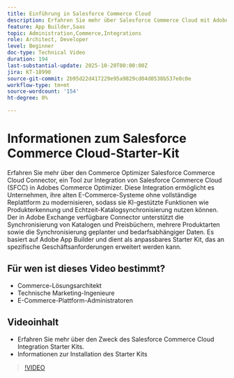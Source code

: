 ```yaml
---
title: Einführung in Salesforce Commerce Cloud
description: Erfahren Sie mehr über Salesforce Commerce Cloud mit Adobe Commerce Optimizer unter Verwendung des SFC-Connectors.
feature: App Builder,Saas
topic: Administration,Commerce,Integrations
role: Architect, Developer
level: Beginner
doc-type: Technical Video
duration: 194
last-substantial-update: 2025-10-20T00:00:00Z
jira: KT-18990
source-git-commit: 2b95d22d417229e95a9829cd04d0538b537e0c0e
workflow-type: tm+mt
source-wordcount: '154'
ht-degree: 0%

---
```



# Informationen zum Salesforce Commerce Cloud-Starter-Kit

Erfahren Sie mehr über den Commerce Optimizer Salesforce Commerce Cloud Connector, ein Tool zur Integration von Salesforce Commerce Cloud (SFCC) in Adobes Commerce Optimizer. Diese Integration ermöglicht es Unternehmen, ihre alten E-Commerce-Systeme ohne vollständige Replattform zu modernisieren, sodass sie KI-gestützte Funktionen wie Produkterkennung und Echtzeit-Katalogsynchronisierung nutzen können. Der in Adobe Exchange verfügbare Connector unterstützt die Synchronisierung von Katalogen und Preisbüchern, mehrere Produktarten sowie die Synchronisierung geplanter und bedarfsabhängiger Daten. Es basiert auf Adobe App Builder und dient als anpassbares Starter Kit, das an spezifische Geschäftsanforderungen erweitert werden kann.

## Für wen ist dieses Video bestimmt?

* Commerce-Lösungsarchitekt
* Technische Marketing-Ingenieure
* E-Commerce-Plattform-Administratoren

## Videoinhalt

* Erfahren Sie mehr über den Zweck des Salesforce Commerce Cloud Integration Starter Kits.
* Informationen zur Installation des Starter Kits

>[!VIDEO](https://video.tv.adobe.com/v/3476022?captions=ger&learn=on)
